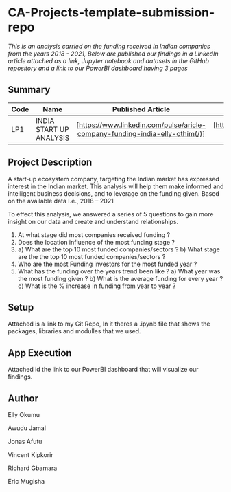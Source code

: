 # CA-Projects-template-submission-repo
*This is an analysis carried on the funding received in Indian companies from the years 2018 - 2021, Below are published our findings in a LinkedIn article attached as a link, Jupyter notebook and datasets in the GitHub repository and a link to our PowerBI dashboard having 3 pages*

## Summary
| Code      | Name        | Published Article |  Deployed App |
|-----------|-------------|:-------------:|------:|
| LP1  |  INDIA START UP ANALYSIS |  [https://www.linkedin.com/pulse/aricle-company-funding-india-elly-othim(/)] | [https://app.powerbi.com/groups/me/reports/87c65e32-aa9f-418a-af04-af3e9d6e7d1e](/) |

## Project Description
A start-up ecosystem company, targeting the Indian market has expressed interest in the Indian market.
This analysis will help them make informed and intelligent business decisions, and to leverage on the funding given.
Based on the available data I.e., 2018 – 2021

To effect this analysis, we answered a series of 5 questions to gain more insight on our data and create and understand relationships. 
1. At what stage did most companies received funding ?
2. Does the location influence of the most funding stage  ?
3.  a) What are the top 10 most funded companies/sectors ?
    b) What stage are the the top 10 most funded companies/sectors ?
4. Who are the most Funding investors for the most funded year ? 
5. What has the funding over the years trend been like ?
    a) What year was the most funding given ?
    b) What is the average funding for every year ?
    c) What is the % increase in funding from year to year ?

## Setup
Attached is a link to my Git Repo, In it theres a .ipynb file that shows the packages, libraries and modulles that we used. 

## App Execution
Attached id the link to our PowerBI dashboard that will visualize our findings.

## Author
Elly Okumu 

Awudu Jamal 

Jonas Afutu 

Vincent Kipkorir 

RIchard Gbamara 

Eric Mugisha 


